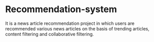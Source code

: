 # Recommendation-system
It is a news article recommendation project in which users are recommended various news articles on the basis of trending articles, content filtering and collaborative filtering.
